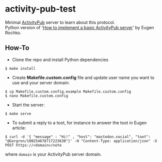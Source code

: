 # activity-pub-test

Minimal [ActivityPub](https://www.w3.org/TR/activitypub/) server to learn about this protocol.  
Python version of '[How to implement a basic ActivityPub server](https://blog.joinmastodon.org/2018/06/how-to-implement-a-basic-activitypub-server/)' by Eugen Rochko.   

## How-To

* Clone the repo and install Python dependencies
```shell
$ make install
```

* Create **Makefile.custom.config** file and update user name you want to use and your server domain:  
```shell
$ cp Makefile.custom.config.example Makefile.custom.config
$ nano Makefile.custom.config
```

* Start the server:  
```shell
$ make serve
```

* To submit a reply to a toot, for instance to answer the toot in Eugen article:
```shell
$ curl -d '{ "message" : "Hi!" , "host": "mastodon.social", "toot": "@Gargron/100254678717223630"}' -H "Content-Type: application/json" -X POST https://<domain>/note
```
where `domain` is your ActivityPub server domain.
